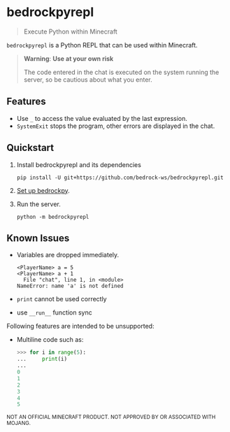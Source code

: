# bedrockpyrepl

> Execute Python within Minecraft

`bedrockpyrepl` is a Python REPL that can be used within Minecraft.

> **Warning**: **Use at your own risk**
>
> The code entered in the chat is executed on the system
> running the server, so be cautious about what you enter.

## Features

* Use `_` to access the value evaluated by the last expression.
* `SystemExit` stops the program, other errors are displayed in the chat.


## Quickstart

1. Install bedrockpyrepl and its dependencies
  
   ```console
   pip install -U git+https://github.com/bedrock-ws/bedrockpyrepl.git
   ```
2. [Set up bedrockpy](https://bedrockpy.readthedocs.io/en/latest/setup.html).
3. Run the server.
  
   ```console
   python -m bedrockpyrepl
   ```


## Known Issues

* Variables are dropped immediately.
  
  ```text
  <PlayerName> a = 5
  <PlayerName> a + 1
    File "chat", line 1, in <module>
  NameError: name 'a' is not defined
  ```
* `print` cannot be used correctly
* use `__run__` function sync

Following features are intended to be unsupported:

* Multiline code such as:
  
  ```python
  >>> for i in range(5):
  ...     print(i)
  ...
  0
  1
  2
  3
  4
  5
  ```

<sub>
NOT AN OFFICIAL MINECRAFT PRODUCT. NOT APPROVED BY OR ASSOCIATED WITH MOJANG.
</sub>

